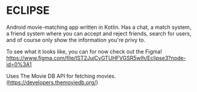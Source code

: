 # ECLIPSE

Android movie-matching app written in Kotlin. Has a chat, a match system, a friend system where you can accept and reject friends, search for users, and of course only show the information you're privy to.

To see what it looks like, you can for now check out the Figma! https://www.figma.com/file/lST2JujCvGTUHFVGSR5wIh/Eclipse3?node-id=0%3A1

Uses The Movie DB API for fetching movies. (https://developers.themoviedb.org/)
